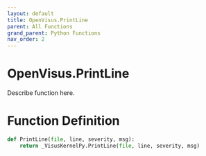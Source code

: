 ```yaml
---
layout: default
title: OpenVisus.PrintLine
parent: All Functions
grand_parent: Python Functions
nav_order: 2
---
```


# OpenVisus.PrintLine

Describe function here.

# Function Definition

```python
def PrintLine(file, line, severity, msg):
    return _VisusKernelPy.PrintLine(file, line, severity, msg)
```